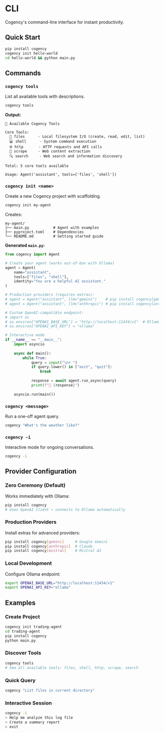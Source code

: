 # CLI

Cogency's command-line interface for instant productivity.

## Quick Start

```bash
pip install cogency
cogency init hello-world
cd hello-world && python main.py
```

## Commands

### `cogency tools`
List all available tools with descriptions.

```bash
cogency tools
```

**Output:**
```
🔧 Available Cogency Tools

Core Tools:
  📁 files      - Local filesystem I/O (create, read, edit, list)
  💻 shell      - System command execution
  🌐 http       - HTTP requests and API calls
  📖 scrape     - Web content extraction
  🔍 search     - Web search and information discovery

Total: 5 core tools available

Usage: Agent('assistant', tools=['files', 'shell'])
```

### `cogency init <name>`
Create a new Cogency project with scaffolding.

```bash
cogency init my-agent
```

Creates:
```
my-agent/
├── main.py           # Agent with examples
├── pyproject.toml    # Dependencies
└── README.md         # Getting started guide
```

**Generated `main.py`:**
```python
from cogency import Agent

# Create your agent (works out-of-box with Ollama)
agent = Agent(
    name="assistant",
    tools=["files", "shell"],
    identity="You are a helpful AI assistant."
)

# Production providers (requires extras):
# agent = Agent("assistant", llm="gemini")    # pip install cogency[gemini]
# agent = Agent("assistant", llm="anthropic") # pip install cogency[anthropic]

# Custom OpenAI-compatible endpoint:
# import os
# os.environ["OPENAI_BASE_URL"] = "http://localhost:11434/v1"  # Ollama
# os.environ["OPENAI_API_KEY"] = "ollama"

# Interactive mode
if __name__ == "__main__":
    import asyncio
    
    async def main():
        while True:
            query = input("\n> ")
            if query.lower() in ["exit", "quit"]:
                break
            
            response = await agent.run_async(query)
            print(f"🤖 {response}")
    
    asyncio.run(main())
```

### `cogency <message>`
Run a one-off agent query.

```bash
cogency "What's the weather like?"
```

### `cogency -i`
Interactive mode for ongoing conversations.

```bash
cogency -i
```

## Provider Configuration

### Zero Ceremony (Default)
Works immediately with Ollama:

```bash
pip install cogency
# Uses OpenAI client → connects to Ollama automatically
```

### Production Providers
Install extras for advanced providers:

```bash
pip install cogency[gemini]     # Google Gemini
pip install cogency[anthropic]  # Claude
pip install cogency[mistral]    # Mistral AI
```

### Local Development
Configure Ollama endpoint:

```bash
export OPENAI_BASE_URL="http://localhost:11434/v1"
export OPENAI_API_KEY="ollama"
```

## Examples

### Create Project
```bash
cogency init trading-agent
cd trading-agent
pip install cogency
python main.py
```

### Discover Tools
```bash
cogency tools
# See all available tools: files, shell, http, scrape, search
```

### Quick Query
```bash
cogency "List files in current directory"
```

### Interactive Session
```bash
cogency -i
> Help me analyze this log file
> Create a summary report
> exit
```
